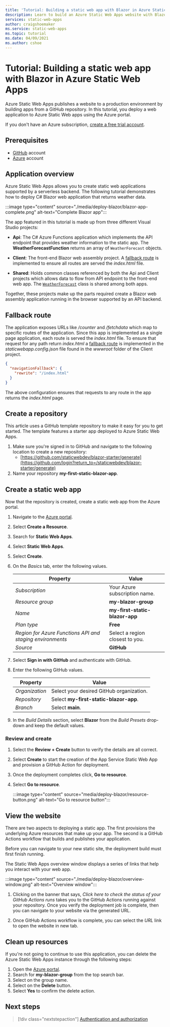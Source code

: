 ```yaml
---
title: 'Tutorial: Building a static web app with Blazor in Azure Static Web Apps'
description: Learn to build an Azure Static Web Apps website with Blazor.
services: static-web-apps
author: craigshoemaker
ms.service: static-web-apps
ms.topic: tutorial
ms.date: 04/09/2021
ms.author: cshoe
---
```


# Tutorial: Building a static web app with Blazor in Azure Static Web Apps

Azure Static Web Apps publishes a website to a production environment by building apps from a GitHub repository. In this tutorial, you deploy a web application to Azure Static Web apps using the Azure portal.

If you don't have an Azure subscription, [create a free trial account](https://azure.microsoft.com/free).

## Prerequisites

- [GitHub](https://github.com) account
- [Azure](https://portal.azure.com) account

## Application overview

Azure Static Web Apps allows you to create static web applications supported by a serverless backend. The following tutorial demonstrates how to deploy C# Blazor web application that returns weather data.

:::image type="content" source="./media/deploy-blazor/blazor-app-complete.png" alt-text="Complete Blazor app":::

The app featured in this tutorial is made up from three different Visual Studio projects:

- **Api**: The C# Azure Functions application which implements the API endpoint that provides weather information to the static app. The **WeatherForecastFunction** returns an array of `WeatherForecast` objects.

- **Client**: The front-end Blazor web assembly project. A [fallback route](#fallback-route) is implemented to ensure all routes are served the _index.html_ file.

- **Shared**: Holds common classes referenced by both the Api and Client projects which allows data to flow from API endpoint to the front-end web app. The [`WeatherForecast`](https://github.com/staticwebdev/blazor-starter/blob/main/Shared/WeatherForecast.cs) class is shared among both apps.

Together, these projects make up the parts required create a Blazor web assembly application running in the browser supported by an API backend.

## Fallback route

The application exposes URLs like _/counter_ and _/fetchdata_ which map to specific routes of the application. Since this app is implemented as a single page application, each route is served the _index.html_ file. To ensure that request for any path return _index.html_ a [fallback route](./configuration.md#fallback-routes) is implemented in the _staticwebapp.config.json_ file found in the _wwwroot_ folder of the Client project.

```json
{
  "navigationFallback": {
    "rewrite": "/index.html"
  }
}
```

The above configuration ensures that requests to any route in the app returns the _index.html_ page.

## Create a repository

This article uses a GitHub template repository to make it easy for you to get started. The template features a starter app deployed to Azure Static Web Apps.

1. Make sure you're signed in to GitHub and navigate to the following location to create a new repository:
   - [https://github.com/staticwebdev/blazor-starter/generate](https://github.com/login?return_to=/staticwebdev/blazor-starter/generate)
1. Name your repository **my-first-static-blazor-app**.

## Create a static web app

Now that the repository is created, create a static web app from the Azure portal.

1. Navigate to the [Azure portal](https://portal.azure.com).
1. Select **Create a Resource**.
1. Search for **Static Web Apps**.
1. Select **Static Web Apps**.
1. Select **Create**.
1. On the _Basics_ tab, enter the following values.

    | Property | Value |
    | --- | --- |
    | _Subscription_ | Your Azure subscription name. |
    | _Resource group_ | **my-blazor-group**  |
    | _Name_ | **my-first-static-blazor-app** |
    | _Plan type_ | **Free** |
    | _Region for Azure Functions API and staging environments_ | Select a region closest to you. |
    | _Source_ | **GitHub** |

1. Select **Sign in with GitHub** and authenticate with GitHub.

1. Enter the following GitHub values.

    | Property | Value |
    | --- | --- |
    | _Organization_ | Select your desired GitHub organization. |
    | _Repository_ | Select **my-first-static-blazor-app**. |
    | _Branch_ | Select **main**. |

1. In the _Build Details_ section, select **Blazor** from the _Build Presets_ drop-down and keep the default values.

### Review and create

1. Select the **Review + Create** button to verify the details are all correct.

1. Select **Create** to start the creation of the App Service Static Web App and provision a GitHub Action for deployment.

1. Once the deployment completes click, **Go to resource**.

1. Select **Go to resource**.

   :::image type="content" source="media/deploy-blazor/resource-button.png" alt-text="Go to resource button":::

## View the website

There are two aspects to deploying a static app. The first provisions the underlying Azure resources that make up your app. The second is a GitHub Actions workflow that builds and publishes your application.

Before you can navigate to your new static site, the deployment build must first finish running.

The Static Web Apps overview window displays a series of links that help you interact with your web app.

:::image type="content" source="./media/deploy-blazor/overview-window.png" alt-text="Overview window":::

1. Clicking on the banner that says, _Click here to check the status of your GitHub Actions runs_ takes you to the GitHub Actions running against your repository. Once you verify the deployment job is complete, then you can navigate to your website via the generated URL.

2. Once GitHub Actions workflow is complete, you can select the _URL_ link to open the website in new tab.

## Clean up resources

If you're not going to continue to use this application, you can delete the Azure Static Web Apps instance through the following steps:

1. Open the [Azure portal](https://portal.azure.com).
1. Search for **my-blazor-group** from the top search bar.
1. Select on the group name.
1. Select on the **Delete** button.
1. Select **Yes** to confirm the delete action.

## Next steps

> [!div class="nextstepaction"]
> [Authentication and authorization](./authentication-authorization.md)
